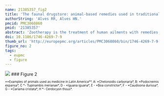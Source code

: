 ```yaml
---
name: 21385357_fig2
title: 'The faunal drugstore: animal-based remedies used in traditional medicines in Latin America.'
authorString: 'Alves RR, Alves HN.'
pmcid: PMC3060860
pmid: '21385357'
abstract: 'Zootherapy is the treatment of human ailments with remedies made from animals and their products. Despite its prevalence in traditional medical practices worldwide, research on this phenomenon has often been neglected in comparison to medicinal plant research. This review discusses some related aspects of the use of animal-based remedies in Latin America, identifies those species used as folk remedies, and discusses the implications of zootherapy for public health and biological conservation. The review of literature revealed that at least 584 animal species, distributed in 13 taxonomic categories, have been used in traditional medicine in region. The number of medicinal species catalogued was quite expansive and demonstrates the importance of zootherapy as an alternative mode of therapy in Latin America. Nevertheless, this number is certainly underestimated since the number of studies on the theme are very limited. Animals provide the raw materials for remedies prescribed clinically and are also used in the form of amulets and charms in magic-religious rituals and ceremonies. Zootherapeutic resources were used to treat different diseases. The medicinal fauna is largely based on wild animals, including some endangered species. Besides being influenced by cultural aspects, the relations between humans and biodiversity in the form of zootherapeutic practices are conditioned by the social and economic relations between humans themselves. Further ethnopharmacological studies are necessary to increase our understanding of the links between traditional uses of faunistic resources and conservation biology, public health policies, sustainable management of natural resources and bio-prospecting.'
doi: 10.1186/1746-4269-7-9
thumb_url: 'http://europepmc.org/articles/PMC3060860/bin/1746-4269-7-9-2.gif'
figure_no: 2
tags:
  - eupmc
  - figure
---
```

<img src='http://europepmc.org/articles/PMC3060860/bin/1746-4269-7-9-2.jpg' style='max-height: 300px'>
### Figure 2
<p style='font-size: 10px;'>**Examples of animals used as medicine in Latin America**. A: *Chelonoidis carbonaria*, B: *Podocnemis expansa*, C *- Tupinambis merianae*, D - *Iguana iguana*, E - *Boa constrictor*, F - *Caudisona durissa*, G - *Cariama cristata*, H *- Cerdocyon thous*.</p>